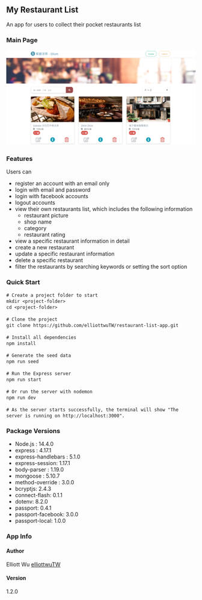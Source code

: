 ## My Restaurant List

An app for users to collect their pocket restaurants list

### Main Page

![](https://raw.githubusercontent.com/elliottwuTW/restaurant-list-app/master/project_picture.png)

### Features

Users can

- register an account with an email only
- login with email and password
- login with facebook accounts
- logout accounts
- view their own restaurants list, which includes the following information
  - restaurant picture
  - shop name
  - category
  - restaurant rating
- view a specific restaurant information in detail
- create a new restaurant
- update a specific restaurant information
- delete a specific restaurant
- filter the restaurants by searching keywords or setting the sort option

### Quick Start

```
# Create a project folder to start
mkdir <project-folder>
cd <project-folder>

# Clone the project
git clone https://github.com/elliottwuTW/restaurant-list-app.git

# Install all dependencies
npm install

# Generate the seed data
npm run seed

# Run the Express server
npm run start

# Or run the server with nodemon
npm run dev

# As the server starts successfully, the terminal will show "The server is running on http://localhost:3000".
```

### Package Versions

- Node.js : 14.4.0
- express : 4.17.1
- express-handlebars : 5.1.0
- express-session: 1.17.1
- body-parser : 1.19.0
- mongoose : 5.10.7
- method-override : 3.0.0
- bcryptjs: 2.4.3
- connect-flash: 0.1.1
- dotenv: 8.2.0
- passport: 0.4.1
- passport-facebook: 3.0.0
- passport-local: 1.0.0

### App Info

#### Author

Elliott Wu [elliottwuTW](https://github.com/elliottwuTW)

#### Version

1.2.0
